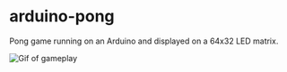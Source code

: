 # arduino-pong
Pong game running on an Arduino and displayed on a 64x32 LED matrix.

![Gif of gameplay](https://i.imgur.com/Cteu4io.gifv)
